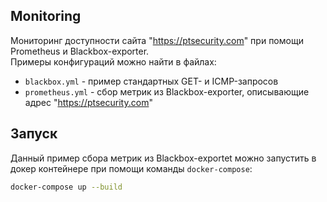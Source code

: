 ## Monitoring
Мониторинг доступности сайта "https://ptsecurity.com" при помощи Prometheus и Blackbox-exporter.  
Примеры конфигураций можно найти в файлах:
- `blackbox.yml` - пример стандартных GET- и ICMP-запросов
- `prometheus.yml` - сбор метрик из Blackbox-exporter, описывающие адрес "https://ptsecurity.com"

## Запуск
Данный пример сбора метрик из Blackbox-exportet можно запустить в докер контейнере при помощи команды `docker-compose`:
```bash
docker-compose up --build
```